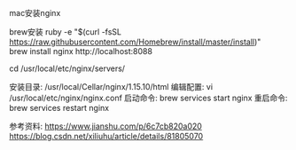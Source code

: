 mac安装nginx


brew安装
ruby -e "$(curl -fsSL https://raw.githubusercontent.com/Homebrew/install/master/install)"  
brew install nginx 
http://localhost:8088


cd /usr/local/etc/nginx/servers/

安装目录: /usr/local/Cellar/nginx/1.15.10/html
编辑配置: vi /usr/local/etc/nginx/nginx.conf
启动命令: brew services start nginx
重启命令: brew services restart nginx



参考资料:
https://www.jianshu.com/p/6c7cb820a020
https://blog.csdn.net/xiliuhu/article/details/81805070